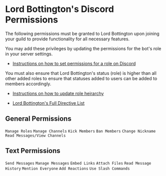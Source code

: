 # Lord Bottington's Discord Permissions

The following permissions must be granted to Lord Bottington upon joining your guild to provide functionality for all necessary features.

You may add these privileges by updating the permissions for the bot's role in your server settings.
+ [Instructions on how to set permissions for a role on Discord](https://support.discord.com/hc/en-us/articles/206029707-Setting-Up-Permissions-FAQ#:~:text=You%20can%20adjust%20permissions%20of,all%20features%20of%20a%20channel.)

You must also ensure that Lord Bottington's status (role) is higher than all other added roles to ensure that statuses added to users can be added to members accordingly.
+ [Instructions on how to update role heirarchy](https://helpv2.quickbase.com/hc/en-us/articles/4570311906836-Reorder-Role-Priorities-)

+ [Lord Bottington's Full Directive List](https://github.com/xxjsweezeyxx/Lord-Bottington/blob/main/Full%20Directive%20List.md)

## General Permissions
`Manage Roles`
`Manage Channels`
`Kick Members`
`Ban Members`
`Change Nickname`
`Read Messages/View Channels`

## Text Permissions
`Send Messages`
`Manage Messages`
`Embed Links`
`Attach Files`
`Read Message History`
`Mention Everyone`
`Add Reactions`
`Use Slash Commands`
